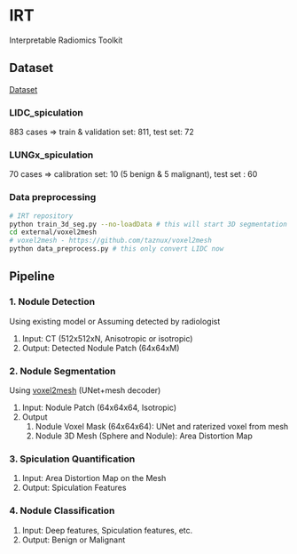 # IRT
Interpretable Radiomics Toolkit

## Dataset
[Dataset](https://mskcc.ent.box.com/s/w9n5ypo48pq3h5lkxwva5vlnwmxzbc05)
### LIDC_spiculation
883 cases => train & validation set: 811, test set: 72

### LUNGx_spiculation
70 cases => calibration set: 10 (5 benign & 5 malignant), test set : 60

### Data preprocessing
```bash
# IRT repository
python train_3d_seg.py --no-loadData # this will start 3D segmentation training after data preprocessing
cd external/voxel2mesh
# voxel2mesh - https://github.com/taznux/voxel2mesh
python data_preprocess.py # this only convert LIDC now
```

## Pipeline
### 1. Nodule Detection
Using existing model or Assuming detected by radiologist
1. Input: CT (512x512xN, Anisotropic or isotropic)  
2. Output: Detected Nodule Patch (64x64xM)


### 2. Nodule Segmentation
Using [voxel2mesh](https://github.com/taznux/voxel2mesh) (UNet+mesh decoder)
 1. Input: Nodule Patch (64x64x64, Isotropic) 
 2. Output
    1. Nodule Voxel Mask (64x64x64): UNet and raterized voxel from mesh
    2. Nodule 3D Mesh (Sphere and Nodule): Area Distortion Map


### 3. Spiculation Quantification
 1. Input: Area Distortion Map on the Mesh
 2. Output: Spiculation Features


### 4. Nodule Classification
 1. Input: Deep features, Spiculation features, etc.  
 2. Output: Benign or Malignant
